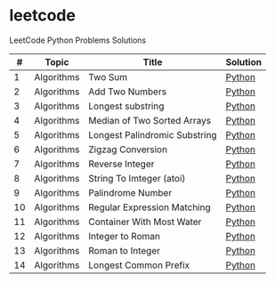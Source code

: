 # leetcode
LeetCode Python Problems Solutions

| #   | Topic | Title                         | Solution |
|-----|-------|-------------------------------|----------|
| 1   | Algorithms | Two Sum                       | [Python](./algorithms/0001_two_sum.py) | 
| 2   | Algorithms | Add Two Numbers               | [Python](./algorithms/0002_add_two_numbers.py) |
| 3   | Algorithms | Longest substring             | [Python](./algorithms/0003_longest_substring_without_repeating_characters.py) |
| 4   | Algorithms | Median of Two Sorted Arrays   | [Python](./algorithms/0004_median_of_two_sorted_arrays.py) |
| 5   | Algorithms | Longest Palindromic Substring | [Python](./algorithms/0005_longest_palindromic_substring.py) |
| 6   | Algorithms | Zigzag Conversion             | [Python](./algorithms/0006_zigzag_conversion.py) |
| 7   | Algorithms | Reverse Integer               | [Python](./algorithms/0007_reverse_integer.py) |
| 8   | Algorithms | String To Imteger (atoi)      | [Python](./algorithms/0008_string_to_integer_atoi.py) |
| 9   | Algorithms | Palindrome Number             | [Python](./algorithms/0009_palindrome_number.py) |
| 10  | Algorithms | Regular Expression Matching   | [Python](./algorithms/0010_regular_expression_matching.py) |
| 11  | Algorithms | Container With Most Water     | [Python](./algorithms/0011_container_with_most_water.py) |
| 12  | Algorithms | Integer to Roman              | [Python](./algorithms/0012_integer_to_romain.py) |
| 13  | Algorithms | Roman to Integer              | [Python](./algorithms/0013_romain_to_integer.py) |
| 14  | Algorithms | Longest Common Prefix         | [Python](./algorithms/0014_longest_common_prefix.py) |